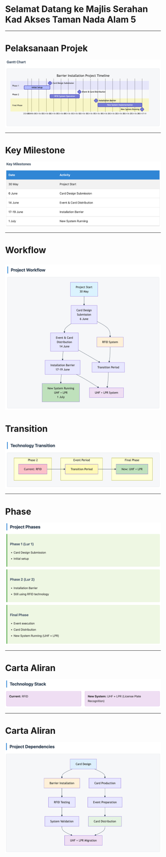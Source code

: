 <!-- SLIDE_CONFIG
title: "Test Presentation"
-->

<!-- SLIDE: type=text, background=#1f2937 -->

# Selamat Datang ke Majlis Serahan Kad Akses Taman Nada Alam 5

---

<!-- SLIDE: type=image, background=#1f2937 -->

# Pelaksanaan Projek

![Gantt Chart](/static/images/gantt.png)

---

<!-- SLIDE: type=image, background=#1f2937 -->

# Key Milestone

![Key Milestone](/static/images/milestone.png)

---
<!-- SLIDE: type=image, background=#1f2937 -->

# Workflow

![Project Workflow](/static/images/workflow.png)
---

<!-- SLIDE: type=image, background=#1f2937 -->

# Transition

![Transition](/static/images/transition.png)

---

<!-- SLIDE: type=image, background=#1f2937 -->

# Phase

![Phase](/static/images/phase.png)

---

<!-- SLIDE: type=image, background=#1e40af -->

# 

# Carta Aliran

![Tech](/static/images/tech.png)

---

<!-- SLIDE: type=image, background=#1f2937 -->

# Carta Aliran

![Dependencies](/static/images/dep.png)

